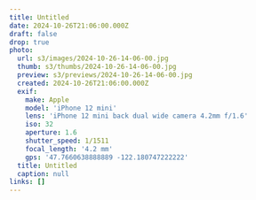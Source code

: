 ```yaml
---
title: Untitled
date: 2024-10-26T21:06:00.000Z
draft: false
drop: true
photo:
  url: s3/images/2024-10-26-14-06-00.jpg
  thumb: s3/thumbs/2024-10-26-14-06-00.jpg
  preview: s3/previews/2024-10-26-14-06-00.jpg
  created: 2024-10-26T21:06:00.000Z
  exif:
    make: Apple
    model: 'iPhone 12 mini'
    lens: 'iPhone 12 mini back dual wide camera 4.2mm f/1.6'
    iso: 32
    aperture: 1.6
    shutter_speed: 1/1511
    focal_length: '4.2 mm'
    gps: '47.7660638888889 -122.180747222222'
  title: Untitled
  caption: null
links: []
---
```

